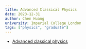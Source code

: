 ```yaml
---
title: Advanced Classical Physics
date: 2023-12-31
author: Chen Huang
university: Imperial College London
tags: ["physics", "graduate"]
---
```


- [Advanced classical physics](advanced-classical-physics/pdf/notes-on-advanced-classical-physics.pdf)
